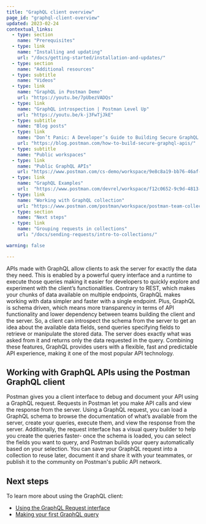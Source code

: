 ```yaml
---
title: "GraphQL client overview"
page_id: "graphql-client-overview"
updated: 2023-02-24
contextual_links:
  - type: section
    name: "Prerequisites"
  - type: link
    name: "Installing and updating"
    url: "/docs/getting-started/installation-and-updates/"
  - type: section
    name: "Additional resources"
  - type: subtitle
    name: "Videos"
  - type: link
    name: "GraphQL in Postman Demo"
    url: "https://youtu.be/7pUbezVADQs"
  - type: link
    name: "GraphQL introspection | Postman Level Up"
    url: "https://youtu.be/k-j3FwTjJkE"
  - type: subtitle
    name: "Blog posts"
  - type: link
    name: "Don’t Panic: A Developer’s Guide to Building Secure GraphQL APIs"
    url: "https://blog.postman.com/how-to-build-secure-graphql-apis/"
  - type: subtitle
    name: "Public workspaces"
  - type: link
    name: "Public GraphQL APIs"
    url: "https://www.postman.com/cs-demo/workspace/9e8c8a19-bb76-46af-9e8d-5747bf8fcce5"
  - type: link
    name: "GraphQL Examples"
    url:  "https://www.postman.com/devrel/workspace/f12c0652-9c9d-4813-968b-c8ed0b3f0022"
  - type: link
    name: "Working with GraphQL collection"
    url: "https://www.postman.com/postman/workspace/postman-team-collections/collection/1559645-c0dd3eb3-5258-4ddd-a6e4-2780c5212e33?ctx=documentation"
  - type: section
    name: "Next steps"
  - type: link
    name: "Grouping requests in collections"
    url: "/docs/sending-requests/intro-to-collections/"

warning: false

---
```


APIs made with GraphQL allow clients to ask the server for exactly the data they need. This is enabled by a powerful query interface and a runtime to execute those queries making it easier for developers to quickly explore and experiment with the client’s functionalities. Contrary to REST, which makes your chunks of data available on multiple endpoints, GraphQL makes working with data simpler and faster with a single endpoint. Plus, GraphQL is schema driven, which means more transparency in terms of API functionality and lower dependency between teams building the client and the server. So, a client can introspect the schema from the server to get an idea about the available data fields, send queries specifying fields to retrieve or manipulate the stored data. The server does exactly what was asked from it and returns only the data requested in the query. Combining these features, GraphQL provides users with a flexible, fast and predictable API experience, making it one of the most popular API technology.

## Working with GraphQL APIs using the Postman GraphQL client

Postman gives you a client interface to debug and document your API using a GraphQL request. Requests in Postman let you make API calls and view the response from the server. Using a GraphQL request, you can load a GraphQL schema to browse the documentation of what’s available from the server, create your queries, execute them, and view the response from the server. Additionally, the request interface has a visual query builder to help you create the queries faster- once the schema is loaded, you can select the fields you want to query, and Postman builds your query automatically based on your selection. You can save your GraphQL request into a collection to reuse later, document it and share it with your teammates, or publish it to the community on Postman's public API network.

## Next steps

To learn more about using the GraphQL client:

* [Using the GraphQL Request interface](/docs/sending-requests/graphql/graphql-client/graphql-client-interface/)
* [Making your first GraphQL query](/docs/sending-requests/graphql/graphql-client/graphql-client-first-request/)
